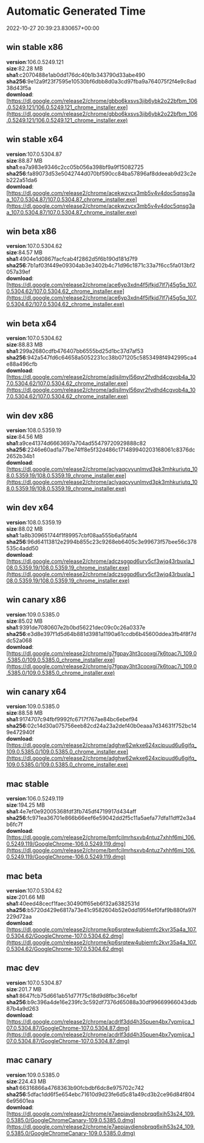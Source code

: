 # Automatic Generated Time
2022-10-27 20:39:23.830657+00:00

## win stable x86
**version**:106.0.5249.121  
**size**:82.28 MB  
**sha1**:c2070488e1ab0dd176dc40b1b343790d33abe490  
**sha256**:9e12a9f23f7595e10530bf6dbb8d0a3cd97fba9a764075f2f4e9c8ad38d43f5a  
**download**:[https://dl.google.com/release2/chrome/gbbo6kxsvs3jib6ybk2o22bfbm_106.0.5249.121/106.0.5249.121_chrome_installer.exe](https://dl.google.com/release2/chrome/gbbo6kxsvs3jib6ybk2o22bfbm_106.0.5249.121/106.0.5249.121_chrome_installer.exe)  

## win stable x64
**version**:107.0.5304.87  
**size**:88.87 MB  
**sha1**:ea7a983e9346c2cc05b056a398bf9a9f15082725  
**sha256**:fa89073d53e5042744d070bf590cc84ba57896af8ddeeab9d23c2eb222a51da6  
**download**:[https://dl.google.com/release2/chrome/acekwzvcx3mb5v4v4doc5qnsg3aa_107.0.5304.87/107.0.5304.87_chrome_installer.exe](https://dl.google.com/release2/chrome/acekwzvcx3mb5v4v4doc5qnsg3aa_107.0.5304.87/107.0.5304.87_chrome_installer.exe)  

## win beta x86
**version**:107.0.5304.62  
**size**:84.57 MB  
**sha1**:4904e1d0867facfcab4f2862d5f6b190d181d7f9  
**sha256**:7b1af03f449e09304ab3e3402b4c71d96c1871c33a7f6cc5fa013bf2057a39ef  
**download**:[https://dl.google.com/release2/chrome/ace6yp3xdn4f5jfkjd7lf7j45g5q_107.0.5304.62/107.0.5304.62_chrome_installer.exe](https://dl.google.com/release2/chrome/ace6yp3xdn4f5jfkjd7lf7j45g5q_107.0.5304.62/107.0.5304.62_chrome_installer.exe)  

## win beta x64
**version**:107.0.5304.62  
**size**:88.83 MB  
**sha1**:299a2680cdfb476407bb6555bd25d1bc37d7af53  
**sha256**:942a547fd6c64658a5052231cc38b071205c5853498f4942995ca4e88a496cfb  
**download**:[https://dl.google.com/release2/chrome/adjsilmyl56qyr2fvdhd4cgvob4a_107.0.5304.62/107.0.5304.62_chrome_installer.exe](https://dl.google.com/release2/chrome/adjsilmyl56qyr2fvdhd4cgvob4a_107.0.5304.62/107.0.5304.62_chrome_installer.exe)  

## win dev x86
**version**:108.0.5359.19  
**size**:84.56 MB  
**sha1**:a9ce41374d6663697a704ad55479720929888c82  
**sha256**:2246e60ad1a77be74ff8e5f32d486c171489940203168061c8376dc2652b34b1  
**download**:[https://dl.google.com/release2/chrome/aclyaqcvyunlmvd3pk3mhkuriutq_108.0.5359.19/108.0.5359.19_chrome_installer.exe](https://dl.google.com/release2/chrome/aclyaqcvyunlmvd3pk3mhkuriutq_108.0.5359.19/108.0.5359.19_chrome_installer.exe)  

## win dev x64
**version**:108.0.5359.19  
**size**:88.02 MB  
**sha1**:1a8b309651744f1f89957cbf08aa555b6a5fabf4  
**sha256**:96d64113812e2994b855c23c9268eb6405c3e99673f57bee56c378535c4add50  
**download**:[https://dl.google.com/release2/chrome/adczsggpd6urv5cf3wjq43rbuxla_108.0.5359.19/108.0.5359.19_chrome_installer.exe](https://dl.google.com/release2/chrome/adczsggpd6urv5cf3wjq43rbuxla_108.0.5359.19/108.0.5359.19_chrome_installer.exe)  

## win canary x86
**version**:109.0.5385.0  
**size**:85.02 MB  
**sha1**:9391de7080607e2b0bd56221dec09c0c26a0337e  
**sha256**:e3d8e397f1d5d64b881d3981a1190a61ccdb6b45600ddea3fb4f8f7ddc52a068  
**download**:[https://dl.google.com/release2/chrome/g7fgpay3ht3cooxgj7k6toac7i_109.0.5385.0/109.0.5385.0_chrome_installer.exe](https://dl.google.com/release2/chrome/g7fgpay3ht3cooxgj7k6toac7i_109.0.5385.0/109.0.5385.0_chrome_installer.exe)  

## win canary x64
**version**:109.0.5385.0  
**size**:88.58 MB  
**sha1**:9174707c94fbf9992fc6717f767ae84bc6ebef94  
**sha256**:02c14d30a075756eeb82cd24a23a2def40b0eaaa7d34631f752bc149e472940f  
**download**:[https://dl.google.com/release2/chrome/adghw62wkxe624xcipuud6u6gifq_109.0.5385.0/109.0.5385.0_chrome_installer.exe](https://dl.google.com/release2/chrome/adghw62wkxe624xcipuud6u6gifq_109.0.5385.0/109.0.5385.0_chrome_installer.exe)  

## mac stable
**version**:106.0.5249.119  
**size**:194.25 MB  
**sha1**:4e7ef0e92005368fdf3fb745df4719917d434aff  
**sha256**:fc971ea36701e866b66eef6e59042dd2f5c11a5aefa77dfa11dff2e3a4b6fc7f  
**download**:[https://dl.google.com/release2/chrome/bmfcilmrhsxvb4ntuz7xhhf6mi_106.0.5249.119/GoogleChrome-106.0.5249.119.dmg](https://dl.google.com/release2/chrome/bmfcilmrhsxvb4ntuz7xhhf6mi_106.0.5249.119/GoogleChrome-106.0.5249.119.dmg)  

## mac beta
**version**:107.0.5304.62  
**size**:201.66 MB  
**sha1**:40eed48cecf1faec30490ff65eb6f32a6382531d  
**sha256**:b5720d429e6817a73e41c9582604b52e0dd195f4ef0faf9b880fa97f229d72aa  
**download**:[https://dl.google.com/release2/chrome/kp6srqtew4ubiemfc2kvr35a4a_107.0.5304.62/GoogleChrome-107.0.5304.62.dmg](https://dl.google.com/release2/chrome/kp6srqtew4ubiemfc2kvr35a4a_107.0.5304.62/GoogleChrome-107.0.5304.62.dmg)  

## mac dev
**version**:107.0.5304.87  
**size**:201.7 MB  
**sha1**:8647fcb75d661ab51d77f75c18d9d8fbc36ce1bf  
**sha256**:b9c396a4de16e239fc3c592df7376d65088a30df99669966043ddb87b4a9d263  
**download**:[https://dl.google.com/release2/chrome/acdrlf3dd4h35puen4bx7ypmijca_107.0.5304.87/GoogleChrome-107.0.5304.87.dmg](https://dl.google.com/release2/chrome/acdrlf3dd4h35puen4bx7ypmijca_107.0.5304.87/GoogleChrome-107.0.5304.87.dmg)  

## mac canary
**version**:109.0.5385.0  
**size**:224.43 MB  
**sha1**:66316866a4768363b90fcbdbf6dc8e975702c742  
**sha256**:5dfac1dd6f5e654ebc71610d9d23fe6d5c81a49cd3b2ce96d84f8046e95601ea  
**download**:[https://dl.google.com/release2/chrome/e7aepiavdienobrqq6xih53s24_109.0.5385.0/GoogleChromeCanary-109.0.5385.0.dmg](https://dl.google.com/release2/chrome/e7aepiavdienobrqq6xih53s24_109.0.5385.0/GoogleChromeCanary-109.0.5385.0.dmg)  


